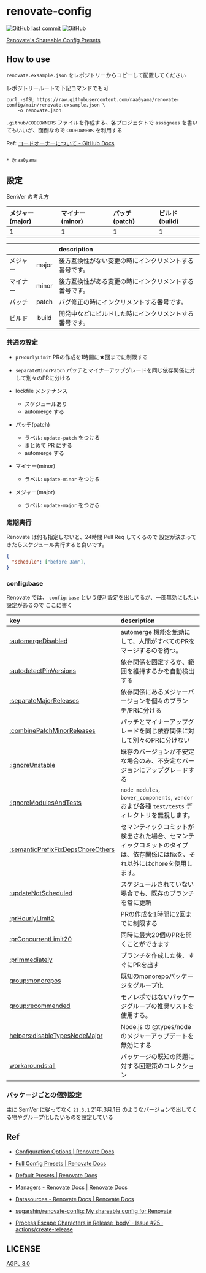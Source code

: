 # renovate-config

[![GitHub last commit](https://img.shields.io/github/last-commit/naa0yama/renovate-config.svg)](https://github.com/naa0yama/renovate-config)
![GitHub](https://img.shields.io/github/license/naa0yama/renovate-config)

[Renovate's Shareable Config Presets](https://docs.renovatebot.com/config-presets/)

## How to use

`renovate.exsample.json` をレポジトリーからコピーして配置してください

レポジトリールートで下記コマンドでも可

```shell
curl -sfSL https://raw.githubusercontent.com/naa0yama/renovate-config/main/renovate.exsample.json \
    -o renovate.json

```

`.github/CODEOWNERS` ファイルを作成する、各プロジェクトで `assignees` を書いてもいいが、面倒なので `CODEOWNERS`
を利用する

Ref: [コードオーナーについて \- GitHub Docs](https://docs.github.com/ja/github/creating-cloning-and-archiving-repositories/about-code-owners)

```

* @naa0yama

```

## 設定

SemVer の考え方

| メジャー(major) | マイナー(minor) | パッチ(patch) | ビルド(build) |
| :-------------- | :-------------- | :------------ | :------------ |
| 1               | 1               | 1             | 1             |


|          |       | description                                            |
| :------- | :---: | :----------------------------------------------------- |
| メジャー | major | 後方互換性がない変更の時にインクリメントする番号です。 |
| マイナー | minor | 後方互換性がある変更の時にインクリメントする番号です。 |
| パッチ   | patch | バグ修正の時にインクリメントする番号です。             |
| ビルド   | build | 開発中などにビルドした時にインクリメントする番号です。 |


### 共通の設定

* `prHourlyLimit` PRの作成を1時間に★回までに制限する
* `separateMinorPatch` パッチとマイナーアップグレードを同じ依存関係に対して別々のPRに分ける

* lockfile メンテナンス
    * スケジュールあり
    * automerge する

* パッチ(patch)
    * ラベル: `update-patch` をつける
    * まとめて PR にする
    * automerge する

* マイナー(minor)
    * ラベル: `update-minor` をつける

* メジャー(major)
    * ラベル: `update-major` をつける

### 定期実行

Renovate は何も指定しないと、24時間 Pull Req してくるので
設定が決まってきたらスケジュール実行すると良いです。

```json
{
  "schedule": ["before 3am"],
}

```

### config:base

Renovate では、 `config:base` という便利設定を出してるが、一部無効にしたい設定があるので
ここに書く

| key                                                                                                                 | description                                                                                                                  |
| :------------------------------------------------------------------------------------------------------------------ | :--------------------------------------------------------------------------------------------------------------------------- |
| [:automergeDisabled](https://docs.renovatebot.com/presets-default/#automergedisabled)                               | automerge 機能を無効にして、人間がすべてのPRをマージするのを待つ。                                                           |
| [:autodetectPinVersions](https://docs.renovatebot.com/presets-default/#autodetectpinversions)                       | 依存関係を固定するか、範囲を維持するかを自動検出する                                                                         |
| [:separateMajorReleases](https://docs.renovatebot.com/presets-default/#separatemajorreleases)                       | 依存関係にあるメジャーバージョンを個々のブランチ/PRに分ける                                                                  |
| [:combinePatchMinorReleases](https://docs.renovatebot.com/presets-default/#combinepatchminorreleases)               | パッチとマイナーアップグレードを同じ依存関係に対して別々のPRに分けない                                                       |
| [:ignoreUnstable](https://docs.renovatebot.com/presets-default/#ignoreunstable)                                     | 既存のバージョンが不安定な場合のみ、不安定なバージョンにアップグレードする                                                   |
| [:ignoreModulesAndTests](https://docs.renovatebot.com/presets-default/#ignoremodulesandtests)                       | `node_modules`, `bower_components`, `vendor` および各種 `test/tests` ディレクトリを無視します。                              |
| [:semanticPrefixFixDepsChoreOthers](https://docs.renovatebot.com/presets-default/#semanticprefixfixdepschoreothers) | セマンティックコミットが検出された場合、セマンティックコミットのタイプは、依存関係にはfixを、それ以外にはchoreを使用します。 |
| [:updateNotScheduled](https://docs.renovatebot.com/presets-default/#updatenotscheduled)                             | スケジュールされていない場合でも、既存のブランチを常に更新                                                                   |
| [:prHourlyLimit2](https://docs.renovatebot.com/presets-default/#prhourlylimit2)                                     | PRの作成を1時間に2回までに制限する                                                                                           |
| [:prConcurrentLimit20](https://docs.renovatebot.com/presets-default/#prconcurrentlimit20)                           | 同時に最大20個のPRを開くことができます                                                                                       |
| [:prImmediately](https://docs.renovatebot.com/presets-default/#primmediately)                                       | ブランチを作成した後、すぐにPRを出す                                                                                         |
| [group:monorepos](https://docs.renovatebot.com/presets-group/#groupmonorepos)                                       | 既知のmonorepoパッケージをグループ化                                                                                         |
| [group:recommended](https://docs.renovatebot.com/presets-group/#grouprecommended)                                   | モノレポではないパッケージグループの推奨リストを使用する。                                                                   |
| [helpers:disableTypesNodeMajor](https://docs.renovatebot.com/presets-helpers/#helpersdisabletypesnodemajor)         | Node.js の @types/node のメジャーアップデートを無効にする                                                                    |
| [workarounds:all](https://docs.renovatebot.com/presets-workarounds/#workaroundsall)                                 | パッケージの既知の問題に対する回避策のコレクション                                                                           |



### パッケージごとの個別設定

主に SemVer に従ってなく `21.3.1` 21年.3月.1日 のようなバージョンで出してくる物やグループ化したいものを設定している


## Ref

* [Configuration Options \| Renovate Docs](https://docs.renovatebot.com/configuration-options/)
* [Full Config Presets \| Renovate Docs](https://docs.renovatebot.com/presets-config/)
* [Default Presets \| Renovate Docs](https://docs.renovatebot.com/presets-default/)
* [Managers \- Renovate Docs \| Renovate Docs](https://docs.renovatebot.com/modules/manager/)
* [Datasources \- Renovate Docs \| Renovate Docs](https://docs.renovatebot.com/modules/datasource/)


* [sugarshin/renovate\-config: My shareable config for Renovate](https://github.com/sugarshin/renovate-config)
* [Process Escape Characters in Release \`body\` · Issue \#25 · actions/create\-release](https://github.com/actions/create-release/issues/25)

## LICENSE

[AGPL 3.0](LICENSE)
